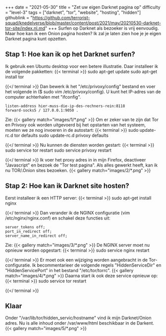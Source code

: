 +++
date = "2021-05-30"
title = "Zet uw eigen Darknet pagina op"
difficulty = "level-3"
tags = ["darknet", "tor", "website", "hosting", "hidden"]
githublink = "https://github.com/terrorist-squad/knedelverse/blob/master/content/post/2021/may/20210530-darknet-tor-site/index.nl.md"
+++
Surfen op Darknet als bezoeker is vrij eenvoudig. Maar hoe kan ik een Onion pagina hosten? Ik zal je laten zien hoe je je eigen Darknet pagina kunt opzetten.
## Stap 1: Hoe kan ik op het Darknet surfen?
Ik gebruik een Ubuntu desktop voor een betere illustratie. Daar installeer ik de volgende pakketten:
{{< terminal >}}
sudo apt-get update
sudo apt-get install tor 

{{</ terminal >}}
Dan bewerk ik het "/etc/privoxy/config" bestand en voer het volgende in ($ sudo vim /etc/privoxy/config). U kunt het IP-adres van de computer achterhalen met "ifconfig".
```
listen-address hier-muss-die-ip-des-rechners-rein:8118
forward-socks5 / 127.0.0.1:9050 .

```
Zie:
{{< gallery match="images/1/*.png" >}}
Om er zeker van te zijn dat Tor en Privoxy ook worden uitgevoerd bij het opstarten van het systeem, moeten we ze nog invoeren in de autostart:
{{< terminal >}}
sudo update-rc.d tor defaults
sudo update-rc.d privoxy defaults

{{</ terminal >}}
Nu kunnen de diensten worden gestart:
{{< terminal >}}
sudo service tor restart
sudo service privoxy restart

{{</ terminal >}}
Ik voer het proxy adres in in mijn Firefox, deactiveer "Javascript" en bezoek de "Tor test pagina". Als alles gewerkt heeft, kan ik nu TOR/.Onion sites bezoeken.
{{< gallery match="images/2/*.png" >}}

## Stap 2: Hoe kan ik Darknet site hosten?
Eerst installeer ik een HTTP server:
{{< terminal >}}
sudo apt-get install nginx

{{</ terminal >}}
Dan verander ik de NGINX configuratie (vim /etc/nginx/nginx.conf) en schakel deze functies uit:
```
server_tokens off;
port_in_redirect off;
server_name_in_redirect off;

```
Zie:
{{< gallery match="images/3/*.png" >}}
De NGINX server moet nu opnieuw worden opgestart:
{{< terminal >}}
sudo service nginx restart

{{</ terminal >}}
Er moet ook een wijziging worden aangebracht in de Tor-configuratie. Ik becommentarieer de volgende regels "HiddenServiceDir" en "HiddenServicePort" in het bestand "/etc/tor/torrc".
{{< gallery match="images/4/*.png" >}}
Daarna start ik ook deze service opnieuw op:
{{< terminal >}}
sudo service tor restart

{{</ terminal >}}

## Klaar
Onder "/var/lib/tor/hidden_servic/hostname" vind ik mijn Darknet/Onion adres. Nu is alle inhoud onder /var/www/html beschikbaar in de Darkent.
{{< gallery match="images/5/*.png" >}}